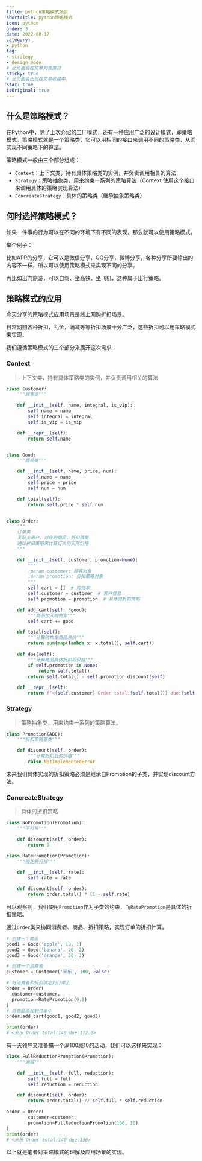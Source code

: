 ```yaml
---
title: python策略模式场景
shortTitle: python策略模式
icon: python
order: 3
date: 2022-08-17
category:
- python
tag:
- strategy
- design mode
# 此页面会在文章列表置顶
sticky: true
# 此页面会出现在文章收藏中
star: true
isOriginal: true
---
```


## 什么是策略模式？

在Python中，除了上次介绍的工厂模式，还有一种应用广泛的设计模式，即策略模式。策略模式就是一个策略类，它可以用相同的接口来调用不同的策略类，从而实现不同策略下的算法。

策略模式一般由三个部分组成：
- `Context`：上下文类，持有具体策略类的实例，并负责调用相关的算法
- `Strategy`：策略抽象类，用来约束一系列的策略算法（Context 使用这个接口来调用具体的策略实现算法）
- `ConcreateStrategy`：具体的策略类（继承抽象策略类）

## 何时选择策略模式？

如果一件事的行为可以在不同的环境下有不同的表现，那么就可以使用策略模式。

举个例子：

比如APP的分享，它可以是微信分享，QQ分享，微博分享，各种分享所要输出的内容不一样，所以可以使用策略模式来实现不同的分享。

再比如出门旅游，可以自驾、坐高铁、坐飞机，这种属于出行策略。

## 策略模式的应用
今天分享的策略模式应用场景是线上网购折扣场景。

日常网购各种折扣，礼金，满减等等折扣场景十分广泛，这些折扣可以用策略模式来实现。


我们遵循策略模式的三个部分来展开这次需求：

### Context
> 上下文类，持有具体策略类的实例，并负责调用相关的算法

```python
class Customer:
    """顾客类"""

    def __init__(self, name, integral, is_vip):
        self.name = name
        self.integral = integral
        self.is_vip = is_vip

    def __repr__(self):
        return self.name


class Good:
    """商品类"""

    def __init__(self, name, price, num):
        self.name = name
        self.price = price
        self.num = num

    def total(self):
        return self.price * self.num


class Order:
    """
    订单类
    关联上用户、对应的商品、折扣策略
    通过折扣策略来计算订单的实际价格
    """

    def __init__(self, customer, promotion=None):
        """
        :param customer: 顾客对象
        :param promotion: 折扣策略对象
        """
        self.cart = []  # 购物车
        self.customer = customer  # 客户信息
        self.promotion = promotion  # 具体的折扣策略

    def add_cart(self, *good):
        """商品加入购物车"""
        self.cart += good

    def total(self):
        """计算购物车商品总价"""
        return sum(map(lambda x: x.total(), self.cart))

    def due(self):
        """计算商品具体折扣后价格"""
        if self.promotion is None:
            return self.total()
        return self.total() - self.promotion.discount(self)

    def __repr__(self):
        return f"<{self.customer} Order total:{self.total()} due:{self.due()}>"
```

### Strategy
> 策略抽象类，用来约束一系列的策略算法。

```python
class Promotion(ABC):
    """折扣策略基类"""

    def discount(self, order):
        """计算折扣后的价格"""
        raise NotImplementedError
```

未来我们具体实现的折扣策略必须是继承自Promotion的子类，并实现discount方法。

### ConcreateStrategy
> 具体的折扣策略

```python
class NoPromotion(Promotion):
    """不打折"""

    def discount(self, order):
        return 0  

class RatePromotion(Promotion):
    """按比例打折"""

    def __init__(self, rate):
        self.rate = rate

    def discount(self, order):
        return order.total() * (1 - self.rate)
```

可以观察到，我们使用`Promotion`作为子类的约束，而`RatePromotion`是具体的折扣策略。

通过`Order`类来协同消费者、商品、折扣策略，实现订单的折扣计算。

```python
# 创建三个商品
good1 = Good('apple', 10, 1)
good2 = Good('banana', 20, 2)
good3 = Good('orange', 30, 3)

# 创建一个消费者
customer = Customer('米乐', 100, False)

# 将消费者和折扣绑定到订单上
order = Order(
  customer=customer, 
  promotion=RatePromotion(0.8)
)
# 将商品添加到订单中
order.add_cart(good1, good2, good3)

print(order)
# <米乐 Order total:140 due:112.0>
```

有一天领导又准备搞一个满100减10的活动，我们可以这样来实现：

```python
class FullReductionPromotion(Promotion):
    """满减"""

    def __init__(self, full, reduction):
        self.full = full
        self.reduction = reduction

    def discount(self, order):
        return order.total() // self.full * self.reduction
```

```python
order = Order(
        customer=customer,
        promotion=FullReductionPromotion(100, 10)
)
print(order)
# <米乐 Order total:140 due:130>
```

以上就是笔者对策略模式的理解及应用场景的实现。
